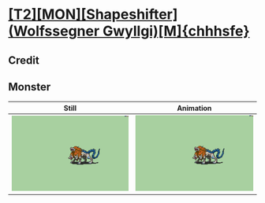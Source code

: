 # [\[T2\]\[MON\]\[Shapeshifter\]\(Wolfssegner Gwyllgi\)\[M\]{chhhsfe}](../)

## Credit


	
## Monster

| Still | Animation |
| :---: | :-------: |
| ![Monster still](./Monster_000.png) | ![Monster animation](./Monster.gif) |
